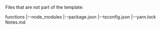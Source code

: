 Files that are not part of the template:

functions
|--node_modules
|--package.json
|--tsconfig.json
|--yarn.lock
Notes.md
